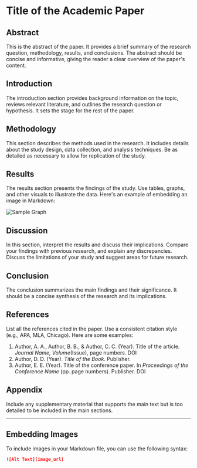 # Title of the Academic Paper

## Abstract
This is the abstract of the paper. It provides a brief summary of the research question, methodology, results, and conclusions. The abstract should be concise and informative, giving the reader a clear overview of the paper's content.

## Introduction
The introduction section provides background information on the topic, reviews relevant literature, and outlines the research question or hypothesis. It sets the stage for the rest of the paper.

## Methodology
This section describes the methods used in the research. It includes details about the study design, data collection, and analysis techniques. Be as detailed as necessary to allow for replication of the study.

## Results
The results section presents the findings of the study. Use tables, graphs, and other visuals to illustrate the data. Here's an example of embedding an image in Markdown:

![Sample Graph](https://via.placeholder.com/600x400.png?text=Sample+Graph)

## Discussion
In this section, interpret the results and discuss their implications. Compare your findings with previous research, and explain any discrepancies. Discuss the limitations of your study and suggest areas for future research.

## Conclusion
The conclusion summarizes the main findings and their significance. It should be a concise synthesis of the research and its implications.

## References
List all the references cited in the paper. Use a consistent citation style (e.g., APA, MLA, Chicago). Here are some examples:

1. Author, A. A., Author, B. B., & Author, C. C. (Year). Title of the article. *Journal Name, Volume*(Issue), page numbers. DOI
2. Author, D. D. (Year). *Title of the Book*. Publisher.
3. Author, E. E. (Year). Title of the conference paper. In *Proceedings of the Conference Name* (pp. page numbers). Publisher. DOI

## Appendix
Include any supplementary material that supports the main text but is too detailed to be included in the main sections.

---

## Embedding Images
To include images in your Markdown file, you can use the following syntax:
```markdown
![Alt Text](image_url)
